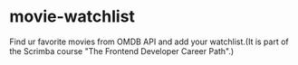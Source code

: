# movie-watchlist
 Find ur favorite movies from OMDB API and add your watchlist.(It is part of the Scrimba course "The Frontend Developer Career Path".)
